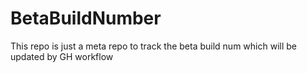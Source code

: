 # BetaBuildNumber
This repo is just a meta repo to track the beta build num which will be updated by GH workflow
